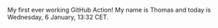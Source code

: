 My first ever working GitHub Action!
My name is Thomas and today is Wednesday, 6 January, 13:32 CET. 
